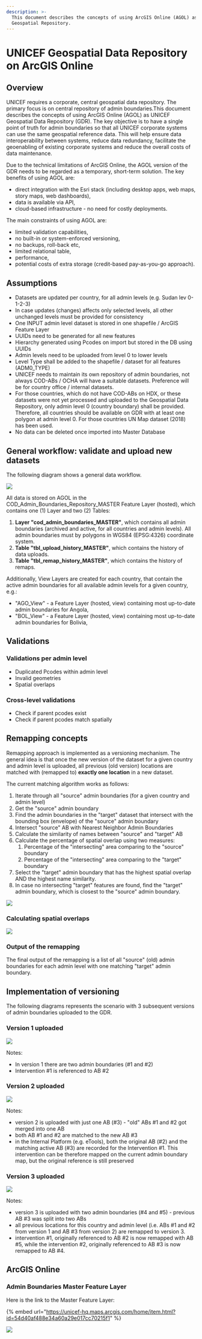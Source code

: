 ```yaml
---
description: >-
  This document describes the concepts of using ArcGIS Online (AGOL) as UNICEF
  Geospatial Repository.
---
```


# UNICEF Geospatial Data Repository on ArcGIS Online

## Overview

UNICEF requires a corporate, central geospatial data repository. The primary focus is on central repository of admin boundaries.This document describes the concepts of using ArcGIS Online \(AGOL\) as UNICEF Geospatial Data Repository \(GDR\). The key objective is to have a single point of truth for admin boundaries so that all UNICEF corporate systems can use the same geospatial reference data. This will help ensure data interoperability between systems, reduce data redundancy, facilitate the geoenabling of existing corporate systems and reduce the overall costs of data maintenance.

Due to the technical limitations of ArcGIS Online, the AGOL version of the GDR needs to be regarded as a temporary, short-term solution. The key benefits of using AGOL are:

* direct integration with the Esri stack \(including desktop apps, web maps, story maps, web dashboards\),
* data is available via API,
* cloud-based infrastructure - no need for costly deployments.

The main constraints of using AGOL are:

* limited validation capabilities,
* no built-in or system-enforced versioning,
* no backups, roll-back etc,
* limited relational table,
* performance,
* potential costs of extra storage \(credit-based pay-as-you-go approach\).

## Assumptions

* Datasets are updated per country, for all admin levels \(e.g. Sudan lev 0-1-2-3\) 
* In case updates \(changes\) affects only selected levels, all other unchanged levels must be provided for consistency 
* One INPUT admin level dataset is stored in one shapefile / ArcGIS Feature Layer 
* UUIDs need to be generated for all new features 
* Hierarchy generated using Pcodes on import but stored in the DB using UUIDs
* Admin levels need to be uploaded from level 0 to lower levels 
* Level Type shall be added to the shapefile / dataset for all features \(ADM0\_TYPE\) 
* UNICEF needs to maintain its own repository of admin boundaries, not always COD-ABs / OCHA will have a suitable datasets. Preference will be for country office / internal datasets.
* For those countries, which do not have COD-ABs on HDX, or these datasets were not yet processed and uploaded to the Geospatial Data Repository, only admin level 0 \(country boundary\) shall be provided. Therefore, all countries should be available on GDR with at least one polygon at admin level 0. For those countries UN Map dataset \(2018\) has been used.
* No data can be deleted once imported into Master Database

## General workflow: validate and upload new datasets

The following diagram shows a general data workflow.

![](.gitbook/assets/image.png)

All data is stored on AGOL in the COD\_Admin\_Boundaries\_Repository\_MASTER Feature Layer \(hosted\), which contains one \(1\) Layer and two \(2\) Tables:

1. **Layer "cod\_admin\_boundaries\_MASTER"**, which contains all admin boundaries \(archived and active, for all countries and admin levels\). All admin boundaries must by polygons in WGS84 \(EPSG:4326\) coordinate system.
2. **Table "tbl\_upload\_history\_MASTER"**, which contains the history of data uploads.
3. **Table "tbl\_remap\_history\_MASTER"**, which contains the history of remaps.

Additionally, View Layers are created for each country, that contain the active admin boundaries for all available admin levels for a given country, e.g.:

* "AGO\_View" - a Feature Layer \(hosted, view\) containing most up-to-date admin boundaries for Angola,
* "BOL\_View" - a Feature Layer \(hosted, view\) containing most up-to-date admin boundaries for Bolivia,

## Validations

### Validations per admin level

* Duplicated Pcodes within admin level
* Invalid geometries
* Spatial overlaps

### Cross-level validations

* Check if parent pcodes exist
* Check if parent pcodes match spatially

## Remapping concepts

Remapping approach is implemented as a versioning mechanism. The general idea is that once the new version of the dataset for a given country and admin level is uploaded, all previous \(old version\) locations are matched with \(remapped to\) **exactly one location** in a new dataset. 

The current matching algorithm works as follows:

1. Iterate through all "source" admin boundaries \(for a given country and admin level\)
2. Get the "source" admin boundary
3. Find the admin boundaries in the "target" dataset that intersect with the bounding box \(envelope\) of the "source" admin boundary
4. Intersect "source" AB with Nearest Neighbor Admin Boundaries
5. Calculate the similarity of names between "source" and "target" AB
6. Calculate the percentage of spatial overlap using two measures:
   1. Percentage of the "intersecting" area comparing to the "source" boundary
   2. Percentage of the "intersecting" area comparing to the "target" boundary
7. Select the "target" admin boundary that  has the highest spatial overlap AND the highest name similarity.
8. In case no intersecting "target" features are found, find the "target" admin boundary, which is closest to the "source" admin boundary.

 

![](.gitbook/assets/image%20%281%29.png)

### Calculating spatial overlaps

![](.gitbook/assets/image%20%282%29.png)

### Output of the remapping

The final output of the remapping is a list of all "source" \(old\) admin boundaries for each admin level with one matching "target" admin boundary.

## Implementation of versioning

The following diagrams represents the scenario with 3 subsequent versions of admin boundaries uploaded to the GDR.

### Version 1 uploaded

![](.gitbook/assets/image%20%283%29.png)

Notes:

* In version 1 there are two admin boundaries \(\#1 and \#2\)
* Intervention \#1 is referenced to AB \#2

### Version 2 uploaded

![](.gitbook/assets/image%20%284%29.png)

Notes:

* version 2 is uploaded with just one AB \(\#3\) - "old" ABs \#1 and \#2 got merged into one AB
* both AB \#1 and \#2 are matched to the new AB \#3
* in the Internal Platform \(e.g. eTools\), both the original AB \(\#2\) and the matching active AB \(\#3\) are recorded for the Intervention \#1. This intervention can be therefore mapped on the current admin boundary map, but the original reference is still preserved

### Version 3 uploaded

![](.gitbook/assets/image%20%285%29.png)

Notes:

* version 3 is uploaded with two admin boundaries \(\#4 and \#5\) - previous AB \#3 was split into two ABs
* all previous locations for this country and admin level \(i.e. ABs \#1 and \#2 from version 1 and AB \#3 from version 2\) are remapped to version 3. 
* intervention \#1, originally referenced to AB \#2 is now remapped with AB \#5, while the intervention \#2, originally referenced to AB \#3 is now remapped to AB \#4.

## ArcGIS Online

### Admin Boundaries Master Feature Layer

Here is the link to the Master Feature Layer:

{% embed url="https://unicef-hq.maps.arcgis.com/home/item.html?id=54d40af488e34a60a29e017cc70215f1" %}

![](.gitbook/assets/image%20%286%29.png)

